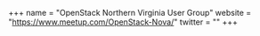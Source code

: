 +++
name = "OpenStack Northern Virginia User Group"
website = "https://www.meetup.com/OpenStack-Nova/"
twitter = ""
+++